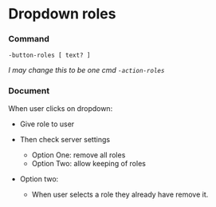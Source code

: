 # Dropdown roles

### Command
```
-button-roles [ text? ]
```
*I may change this to be one cmd `-action-roles`*

### Document

When user clicks on dropdown:

- Give role to user
- Then check server settings
	- Option One: remove all roles
	- Option Two: allow keeping of roles

- Option two:
	- When user selects a role they already have remove it.
